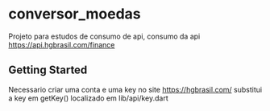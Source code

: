 # conversor_moedas

Projeto para estudos de consumo de api, consumo da api https://api.hgbrasil.com/finance

## Getting Started

Necessario criar uma conta e uma key no site https://hgbrasil.com/
substitui a key  em getKey() localizado em lib/api/key.dart
